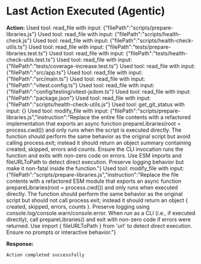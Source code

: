 # Last Action Executed (Agentic)

**Action:** Used tool: read_file with input: {"filePath":"scripts/prepare-libraries.js"}
Used tool: read_file with input: {"filePath":"scripts/health-check.js"}
Used tool: read_file with input: {"filePath":"scripts/health-check-utils.ts"}
Used tool: read_file with input: {"filePath":"tests/prepare-libraries.test.ts"}
Used tool: read_file with input: {"filePath":"tests/health-check-utils.test.ts"}
Used tool: read_file with input: {"filePath":"tests/coverage-increase.test.ts"}
Used tool: read_file with input: {"filePath":"src/app.ts"}
Used tool: read_file with input: {"filePath":"src/main.ts"}
Used tool: read_file with input: {"filePath":"vitest.config.ts"}
Used tool: read_file with input: {"filePath":"config/testing/vitest-jsdom.ts"}
Used tool: read_file with input: {"filePath":"package.json"}
Used tool: read_file with input: {"filePath":"scripts/health-check-utils.js"}
Used tool: get_git_status with input: {}
Used tool: modify_file with input: {"filePath":"scripts/prepare-libraries.js","instruction":"Replace the entire file contents with a refactored implementation that exports an async function prepareLibraries(root = process.cwd()) and only runs when the script is executed directly. The function should perform the same behavior as the original script but avoid calling process.exit; instead it should return an object summary containing created, skipped, errors and counts. Ensure the CLI invocation runs the function and exits with non-zero code on errors. Use ESM imports and fileURLToPath to detect direct execution. Preserve logging behavior but make it non-fatal inside the function."}
Used tool: modify_file with input: {"filePath":"scripts/prepare-libraries.js","instruction":"Replace the file contents with a refactored ESM module that exports an async function prepareLibraries(root = process.cwd()) and only runs when executed directly. The function should perform the same behavior as the original script but should not call process.exit; instead it should return an object { created, skipped, errors, counts }. Preserve logging using console.log/console.warn/console.error. When run as a CLI (i.e., if executed directly), call prepareLibraries() and exit with non-zero code if errors were returned. Use import { fileURLToPath } from 'url' to detect direct execution. Ensure no prompts or interactive behavior."}

**Response:**

```
Action completed successfully
```
